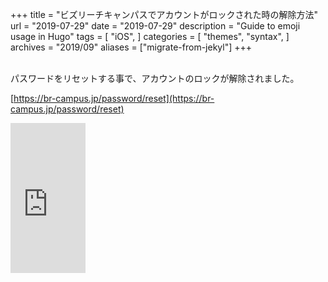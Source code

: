 +++
title = "ビズリーチキャンパスでアカウントがロックされた時の解除方法"
url = "2019-07-29"
date = "2019-07-29"
description = "Guide to emoji usage in Hugo"
tags = [
    "iOS",
]
categories = [
    "themes",
    "syntax",
]
archives = "2019/09"
aliases = ["migrate-from-jekyl"]
+++

<br>
パスワードをリセットする事で、アカウントのロックが解除されました。

[https://br-campus.jp/password/reset](https://br-campus.jp/password/reset)


<iframe style="width:120px;height:240px;" marginwidth="0" marginheight="0" scrolling="no" frameborder="0" src="https://rcm-fe.amazon-adsystem.com/e/cm?ref=qf_sp_asin_til&t=swiswiswift-22&m=amazon&o=9&p=8&l=as1&IS1=1&detail=1&asins=B00EC1C7IG&linkId=e6375a88feb8dfbf08ded7a9e69e2e28&bc1=ffffff&lt1=_top&fc1=333333&lc1=0066c0&bg1=ffffff&f=ifr">
    </iframe>
<br>
